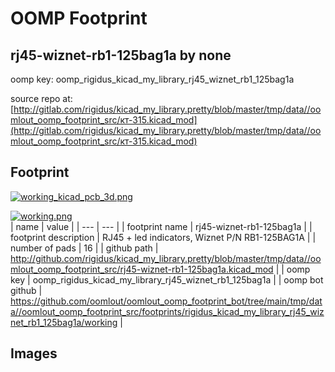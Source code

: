# OOMP Footprint  
## rj45-wiznet-rb1-125bag1a  by none  
  
oomp key: oomp_rigidus_kicad_my_library_rj45_wiznet_rb1_125bag1a  
  
source repo at: [http://gitlab.com/rigidus/kicad_my_library.pretty/blob/master/tmp/data//oomlout_oomp_footprint_src/кт-315.kicad_mod](http://gitlab.com/rigidus/kicad_my_library.pretty/blob/master/tmp/data//oomlout_oomp_footprint_src/кт-315.kicad_mod)  
## Footprint  
  
[![working_kicad_pcb_3d.png](working_kicad_pcb_3d_600.png)](working_kicad_pcb_3d.png)  
  
[![working.png](working_600.png)](working.png)  
| name | value | 
| --- | --- | 
| footprint name | rj45-wiznet-rb1-125bag1a | 
| footprint description | RJ45 + led indicators, Wiznet P/N RB1-125BAG1A | 
| number of pads | 16 | 
| github path | http://github.com/rigidus/kicad_my_library.pretty/blob/master/tmp/data//oomlout_oomp_footprint_src/rj45-wiznet-rb1-125bag1a.kicad_mod | 
| oomp key | oomp_rigidus_kicad_my_library_rj45_wiznet_rb1_125bag1a | 
| oomp bot github | https://github.com/oomlout/oomlout_oomp_footprint_bot/tree/main/tmp/data//oomlout_oomp_footprint_src/footprints/rigidus_kicad_my_library_rj45_wiznet_rb1_125bag1a/working | 
## Images  
